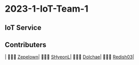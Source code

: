 # 2023-1-IoT-Team-1

## IoT Service


## Contributers
| 🙋🏽‍♂️ [Zepelown](https://github.com/Zepelown)| 🙋🏽‍♂️ [SHyeonL](https://github.com/SHyeonL)| 🙋🏽‍♀️ [Dolchae](https://github.com/Dolchae)| 🙋🏽‍♂️ [Redish03](https://github.com/Redish03)|
